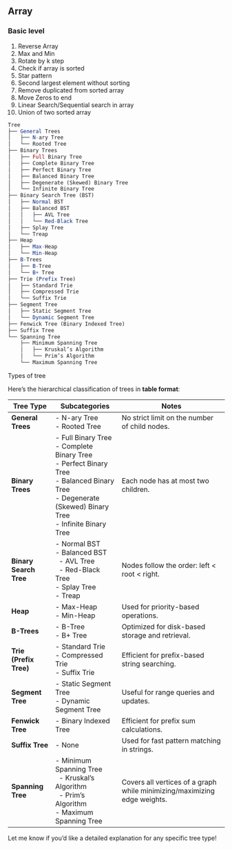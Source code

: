 ## Array 

### Basic level
1. Reverse Array
2. Max and Min
3. Rotate by k step
4. Check if array is sorted
5. Star pattern
6. Second largest element without sorting
7. Remove duplicated from sorted array
8. Move Zeros to end
9. Linear Search/Sequential search in array
10. Union of two sorted array


```mathematica
Tree
├── General Trees
│   ├── N-ary Tree
│   └── Rooted Tree
├── Binary Trees
│   ├── Full Binary Tree
│   ├── Complete Binary Tree
│   ├── Perfect Binary Tree
│   ├── Balanced Binary Tree
│   ├── Degenerate (Skewed) Binary Tree
│   └── Infinite Binary Tree
├── Binary Search Tree (BST)
│   ├── Normal BST
│   ├── Balanced BST
│   │   ├── AVL Tree
│   │   └── Red-Black Tree
│   ├── Splay Tree
│   └── Treap
├── Heap
│   ├── Max-Heap
│   └── Min-Heap
├── B-Trees
│   ├── B-Tree
│   └── B+ Tree
├── Trie (Prefix Tree)
│   ├── Standard Trie
│   ├── Compressed Trie
│   └── Suffix Trie
├── Segment Tree
│   ├── Static Segment Tree
│   └── Dynamic Segment Tree
├── Fenwick Tree (Binary Indexed Tree)
├── Suffix Tree
└── Spanning Tree
    ├── Minimum Spanning Tree
    │   ├── Kruskal’s Algorithm
    │   └── Prim’s Algorithm
    └── Maximum Spanning Tree

```

Types of tree 

Here’s the hierarchical classification of trees in **table format**:

| **Tree Type**          | **Subcategories**                                                      | **Notes**                                                     |
|-------------------------|----------------------------------------------------------------------|---------------------------------------------------------------|
| **General Trees**       | - N-ary Tree<br>- Rooted Tree                                        | No strict limit on the number of child nodes.                |
| **Binary Trees**        | - Full Binary Tree<br>- Complete Binary Tree<br>- Perfect Binary Tree<br>- Balanced Binary Tree<br>- Degenerate (Skewed) Binary Tree<br>- Infinite Binary Tree | Each node has at most two children.                          |
| **Binary Search Tree**  | - Normal BST<br>- Balanced BST<br>&nbsp;&nbsp;- AVL Tree<br>&nbsp;&nbsp;- Red-Black Tree<br>- Splay Tree<br>- Treap | Nodes follow the order: left < root < right.                 |
| **Heap**                | - Max-Heap<br>- Min-Heap                                             | Used for priority-based operations.                          |
| **B-Trees**             | - B-Tree<br>- B+ Tree                                               | Optimized for disk-based storage and retrieval.              |
| **Trie (Prefix Tree)**  | - Standard Trie<br>- Compressed Trie<br>- Suffix Trie               | Efficient for prefix-based string searching.                 |
| **Segment Tree**        | - Static Segment Tree<br>- Dynamic Segment Tree                     | Useful for range queries and updates.                        |
| **Fenwick Tree**        | - Binary Indexed Tree                                               | Efficient for prefix sum calculations.                       |
| **Suffix Tree**         | - None                                                              | Used for fast pattern matching in strings.                   |
| **Spanning Tree**       | - Minimum Spanning Tree<br>&nbsp;&nbsp;- Kruskal’s Algorithm<br>&nbsp;&nbsp;- Prim’s Algorithm<br>- Maximum Spanning Tree | Covers all vertices of a graph while minimizing/maximizing edge weights. |

Let me know if you’d like a detailed explanation for any specific tree type!

